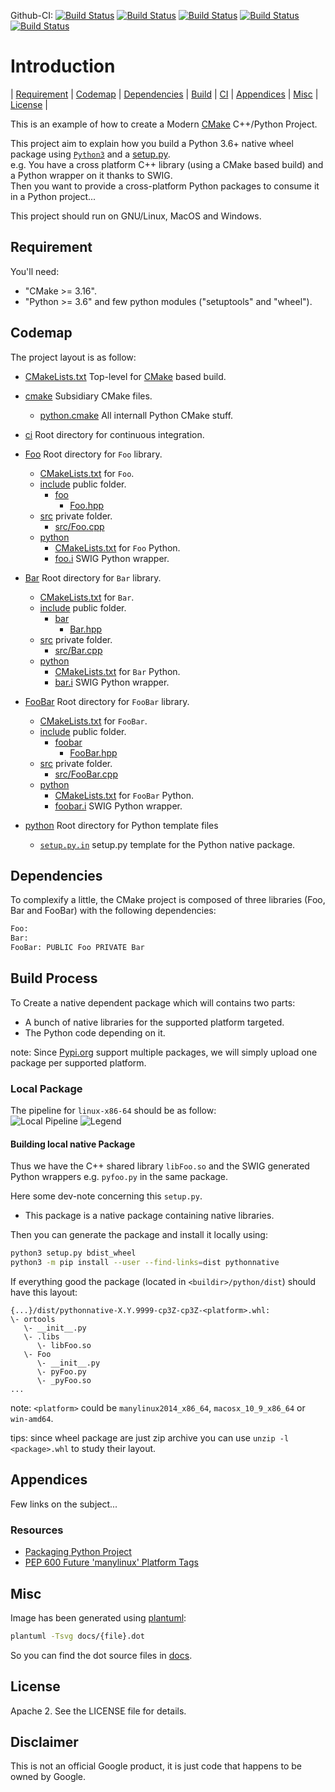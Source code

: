 Github-CI:
[![Build Status][github_linux_status]][github_linux_link]
[![Build Status][github_macos_status]][github_macos_link]
[![Build Status][github_windows_status]][github_windows_link]
[![Build Status][github_amd64_docker_status]][github_amd64_docker_link]
[![Build Status][github_aarch64_docker_status]][github_aarch64_docker_link]


[github_linux_status]: https://github.com/Mizux/python-native/actions/workflows/linux.yml/badge.svg
[github_linux_link]: https://github.com/Mizux/python-native/actions/workflows/linux.yml
[github_macos_status]: https://github.com/Mizux/python-native/actions/workflows/macos.yml/badge.svg
[github_macos_link]: https://github.com/Mizux/python-native/actions/workflows/macos.yml
[github_windows_status]: https://github.com/Mizux/python-native/actions/workflows/windows.yml/badge.svg
[github_windows_link]: https://github.com/Mizux/python-native/actions/workflows/windows.yml
[github_amd64_docker_status]: https://github.com/Mizux/python-native/actions/workflows/amd64_docker.yml/badge.svg
[github_amd64_docker_link]: https://github.com/Mizux/python-native/actions/workflows/amd64_docker.yml
[github_aarch64_docker_status]: https://github.com/Mizux/python-native/actions/workflows/aarch64_docker.yml/badge.svg
[github_aarch64_docker_link]: https://github.com/Mizux/python-native/actions/workflows/aarch64_docker.yml

# Introduction
<nav for="project"> |
<a href="#requirement">Requirement</a> |
<a href="#codemap">Codemap</a> |
<a href="#dependencies">Dependencies</a> |
<a href="#build-process">Build</a> |
<a href="ci/README.md">CI</a> |
<a href="#appendices">Appendices</a> |
<a href="#misc">Misc</a> |
<a href="#license">License</a> |
</nav>

This is an example of how to create a Modern [CMake](https://cmake.org/) C++/Python Project.

This project aim to explain how you build a Python 3.6+ native wheel package using
 [`Python3`](https://www.python.org/doc/) and a [setup.py](https://setuptools.readthedocs.io/en/latest/userguide/quickstart.html).<br>
e.g. You have a cross platform C++ library (using a CMake based build) and a
Python wrapper on it thanks to SWIG.<br>
Then you want to provide a cross-platform Python packages to consume it in a
Python project...

This project should run on GNU/Linux, MacOS and Windows.

## Requirement
You'll need:

* "CMake >= 3.16".
* "Python >= 3.6" and few python modules ("setuptools" and "wheel").

## Codemap
The project layout is as follow:

* [CMakeLists.txt](CMakeLists.txt) Top-level for [CMake](https://cmake.org/cmake/help/latest/) based build.
* [cmake](cmake) Subsidiary CMake files.
  * [python.cmake](cmake/python.cmake) All internall Python CMake stuff.

* [ci](ci) Root directory for continuous integration.

* [Foo](Foo) Root directory for `Foo` library.
  * [CMakeLists.txt](Foo/CMakeLists.txt) for `Foo`.
  * [include](Foo/include) public folder.
    * [foo](Foo/include/foo)
      * [Foo.hpp](Foo/include/foo/Foo.hpp)
  * [src](Foo/src) private folder.
    * [src/Foo.cpp](Foo/src/Foo.cpp)
  * [python](Foo/python)
    * [CMakeLists.txt](Foo/python/CMakeLists.txt) for `Foo` Python.
    * [foo.i](Foo/python/foo.i) SWIG Python wrapper.
* [Bar](Bar) Root directory for `Bar` library.
  * [CMakeLists.txt](Bar/CMakeLists.txt) for `Bar`.
  * [include](Bar/include) public folder.
    * [bar](Bar/include/bar)
      * [Bar.hpp](Bar/include/bar/Bar.hpp)
  * [src](Bar/src) private folder.
    * [src/Bar.cpp](Bar/src/Bar.cpp)
  * [python](Bar/python)
    * [CMakeLists.txt](Bar/python/CMakeLists.txt) for `Bar` Python.
    * [bar.i](Bar/python/foo.i) SWIG Python wrapper.
* [FooBar](FooBar) Root directory for `FooBar` library.
  * [CMakeLists.txt](FooBar/CMakeLists.txt) for `FooBar`.
  * [include](FooBar/include) public folder.
    * [foobar](FooBar/include/foobar)
      * [FooBar.hpp](FooBar/include/foobar/FooBar.hpp)
  * [src](FooBar/src) private folder.
    * [src/FooBar.cpp](FooBar/src/FooBar.cpp)
  * [python](FooBar/python)
    * [CMakeLists.txt](FooBar/python/CMakeLists.txt) for `FooBar` Python.
    * [foobar.i](FooBar/python/foobar.i) SWIG Python wrapper.

* [python](python) Root directory for Python template files
  * [`setup.py.in`](python/setup.py.in) setup.py template for the Python native package.

## Dependencies
To complexify a little, the CMake project is composed of three libraries (Foo, Bar and FooBar)
with the following dependencies:  
```sh
Foo:
Bar:
FooBar: PUBLIC Foo PRIVATE Bar
```

## Build Process
To Create a native dependent package which will contains two parts:
* A bunch of native libraries for the supported platform targeted.
* The Python code depending on it.

note: Since [Pypi.org](pypi.org) support multiple packages, we will simply upload one package per supported platform.

### Local Package
The pipeline for `linux-x86-64` should be as follow:<br>
![Local Pipeline](docs/pipeline.svg)
![Legend](docs/legend.svg)

#### Building local native Package
Thus we have the C++ shared library `libFoo.so` and the SWIG generated
Python wrappers e.g. `pyfoo.py` in the same package.

Here some dev-note concerning this `setup.py`.
* This package is a native package containing native libraries.

Then you can generate the package and install it locally using:
```bash
python3 setup.py bdist_wheel
python3 -m pip install --user --find-links=dist pythonnative
```

If everything good the package (located in `<buildir>/python/dist`) should have
this layout:
```
{...}/dist/pythonnative-X.Y.9999-cp3Z-cp3Z-<platform>.whl:
\- ortools
   \- __init__.py
   \- .libs
      \- libFoo.so
   \- Foo
      \- __init__.py
      \- pyFoo.py
      \- _pyFoo.so
...
```
note: `<platform>` could be `manylinux2014_x86_64`, `macosx_10_9_x86_64` or `win-amd64`.

tips: since wheel package are just zip archive you can use `unzip -l <package>.whl`
to study their layout.

## Appendices
Few links on the subject...

### Resources
* [Packaging Python Project](https://packaging.python.org/tutorials/packaging-projects/)
* [PEP 600  Future 'manylinux' Platform Tags](https://www.python.org/dev/peps/pep-0600/)

## Misc
Image has been generated using [plantuml](http://plantuml.com/):
```bash
plantuml -Tsvg docs/{file}.dot
```
So you can find the dot source files in [docs](docs).

## License
Apache 2. See the LICENSE file for details.

## Disclaimer
This is not an official Google product, it is just code that happens to be
owned by Google.

